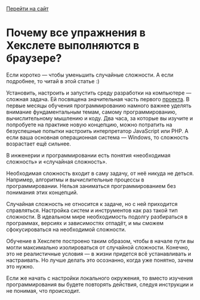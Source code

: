 [Перейти на сайт](https://ru.hexlet.io)

# Почему все упражнения в Хекслете выполняются в браузере?

Если коротко — чтобы уменьшить случайные сложности. А если подробнее, то читай в этой статье :)

Установить, настроить и запустить среду разработки на компьютере — сложная задача. Ей посвящена значительная часть первого [проекта](https://help.hexlet.ru/article/65772). В первые месяцы обучения программированию намного важнее уделять внимание фундаментальным темам, самому программированию, вычислительному мышлению и коду. Два часа, за которые вы изучите и попробуете на практике новую концепцию, можно потратить на безуспешные попытки настроить интерпретатор JavaScript или PHP. А если ваша основная операционная система — Windows, то сложность возрастает ещё сильнее.

В инженерии и программировании есть понятия «необходимая сложность» и «случайная сложность».

Необходимая сложность входит в саму задачу, от неё никуда не деться. Например, алгоритмы и вычислительные процессы в программировании. Нельзя заниматься программированием без понимания этих концепций.

Случайная сложность не относится к задаче, но с ней приходится справляться. Настройка систем и инструментов как раз такой тип сложности. В идеальном мире необходимость подолгу разбираться в программах, версиях и зависимостях отпадёт, и мы сможем сфокусироваться на необходимой сложности.

Обучение в Хекслете построено таким образом, чтобы в начале пути вы могли максимально изолироваться от случайной сложности. Конечно, это не реалистичные условия — в жизни придется всё устанавливать и настраивать. Но лучше делать это осознанно, когда уже понятно, зачем это нужно.

Если же начать с настройки локального окружения, то вместо изучения программирования вы будете повторять действия, следуя инструкции и не понимая, что происходит.
